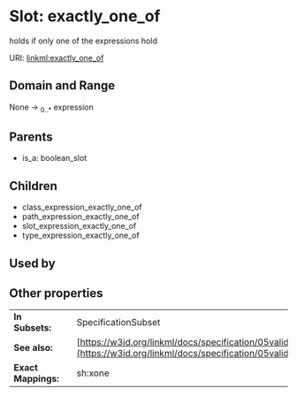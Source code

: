 
# Slot: exactly_one_of


holds if only one of the expressions hold

URI: [linkml:exactly_one_of](https://w3id.org/linkml/exactly_one_of)


## Domain and Range

None &#8594;  <sub>0..\*</sub> expression

## Parents

 *  is_a: boolean_slot

## Children

 *  class_expression_exactly_one_of
 *  path_expression_exactly_one_of
 *  slot_expression_exactly_one_of
 *  type_expression_exactly_one_of

## Used by


## Other properties

|  |  |  |
| --- | --- | --- |
| **In Subsets:** | | SpecificationSubset |
| **See also:** | | [https://w3id.org/linkml/docs/specification/05validation/#rules](https://w3id.org/linkml/docs/specification/05validation/#rules) |
| **Exact Mappings:** | | sh:xone |

